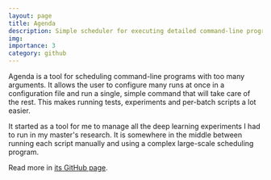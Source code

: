 ```yaml
---
layout: page
title: Agenda
description: Simple scheduler for executing detailed command-line programs
img: 
importance: 3
category: github
---
```


Agenda is a tool for scheduling command-line
programs with too many arguments.  It allows
the user to configure many runs at once in a
configuration file and run a single, simple
command that will take care of the rest. This
makes running tests, experiments and
per-batch scripts a lot easier.

It started as a tool for me to manage all the
deep learning experiments I had to run in
my master's research. It is somewhere in the
middle between running each script manually
and using a complex large-scale scheduling
program.

Read more in [its GitHub page](https://github.com/almeidaraul/agenda/).
